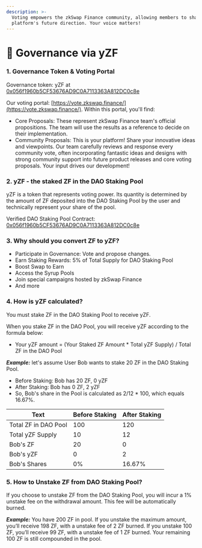 ```yaml
---
description: >-
  Voting empowers the zkSwap Finance community, allowing members to shape the
  platform's future direction. Your voice matters!
---
```


# 🤝 Governance via yZF

### 1. Governance Token & Voting Portal&#x20;

Governance token: yZF at[ 0x056f1960b5CF53676AD9C0A7113363A812DC0c8e](https://explorer.zksync.io/address/0x056f1960b5CF53676AD9C0A7113363A812DC0c8e)&#x20;

Our voting portal: [https://vote.zkswap.finance/](https://vote.zkswap.finance/). Within this portal, you'll find:

* Core Proposals: These represent zkSwap Finance team's official propositions. The team will use the results as a reference to decide on their implementation.
* Community Proposals: This is your platform! Share your innovative ideas and viewpoints. Our team carefully reviews and response every community vote, often incorporating fantastic ideas and designs with strong community support into future product releases and core voting proposals. Your input drives our development!

### 2. yZF - the staked ZF in the DAO Staking Pool&#x20;

yZF is a token that represents voting power. Its quantity is determined by the amount of ZF deposited into the DAO Staking Pool by the user and technically represent your share of the pool.&#x20;

Verified DAO Staking Pool Contract: [0x056f1960b5CF53676AD9C0A7113363A812DC0c8e](https://explorer.zksync.io/address/0x056f1960b5CF53676AD9C0A7113363A812DC0c8e)

### 3. Why should you convert ZF to yZF?&#x20;

* Participate in Governance: Vote and propose changes.&#x20;
* Earn Staking Rewards: 5% of Total Supply for DAO Staking Pool
* Boost Swap to Earn
* Access the Syrup Pools
* Join special campaigns hosted by zkSwap Finance
* And more

### 4. How is yZF calculated?

You must stake ZF in the DAO Staking Pool to receive yZF.&#x20;

When you stake ZF in the DAO Pool, you will receive yZF according to the formula below:

* Your yZF amount = (Your Staked ZF Amount \* Total yZF Supply) / Total ZF in the DAO Pool

_**Example:**_ let's assume User Bob wants to stake 20 ZF in the DAO Staking Pool.

* Before Staking: Bob has 20 ZF, 0 yZF&#x20;
* After Staking: Bob has 0 ZF, 2 yZF
* So, Bob's share in the Pool is calculated as 2/12 \* 100, which equals 16.67%.

| Text                 | Before Staking | After Staking |
| -------------------- | -------------- | ------------- |
| Total ZF in DAO Pool | 100            | 120           |
| Total yZF Supply     | 10             | 12            |
| Bob's ZF             | 20             | 0             |
| Bob's yZF            | 0              | 2             |
| Bob's Shares         | 0%             | 16.67%        |

### 5. How to Unstake ZF from DAO Staking Pool?

If you choose to unstake ZF from the DAO Staking Pool, you will incur a 1% unstake fee on the withdrawal amount. This fee will be automatically burned.

_**Example:**_ You have 200 ZF in pool. If you unstake the maximum amount, you’ll receive 198 ZF, with a unstake fee of 2 ZF burned. If you unstake 100 ZF, you’ll receive 99 ZF, with a unstake fee of 1 ZF burned. Your remaining 100 ZF is still compounded in the pool.&#x20;
